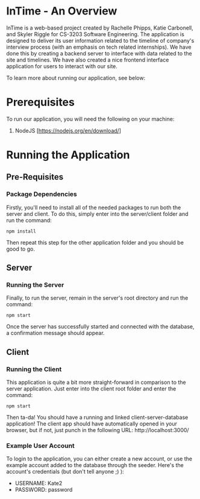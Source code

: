 # InTime - An Overview
InTime is a web-based project created by Rachelle Phipps, Katie Carbonell, and Skyler Riggle for CS-3203 Software Engineering. The application is designed to deliver its user information related to the timeline of company's interview process (with an emphasis on tech related internships). We have done this by creating a backend server to interface with data related to the site and timelines. We have also created a nice frontend interface application for users to interact with our site.

To learn more about running our application, see below:

# Prerequisites
To run our application, you will need the following on your machine:
1. NodeJS [https://nodejs.org/en/download/]

# Running the Application
## Pre-Requisites
### Package Dependencies
Firstly, you'll need to install all of the needed packages to run both the server and client. To do this, simply enter into the server/client folder and run the command:
```
npm install
``` 
Then repeat this step for the other application folder and you should be good to go.

## Server
### Running the Server
Finally, to run the server, remain in the server's root directory and run the command:
```
npm start
```
Once the server has successfully started and connected with the database, a confirmation message should appear.

## Client
### Running the Client
This application is quite a bit more straight-forward in comparison to the server application. Just enter into the client root folder and enter the command:
```
npm start
```
Then ta-da! You should have a running and linked client-server-database application! The client app should have automatically opened in your browser, but if not, just punch in the following URL: http://localhost:3000/

### Example User Account
To login to the application, you can either create a new account, or use the example account added to the database through the seeder. Here's the account's credentials (but don't tell anyone ;) ):
- USERNAME: Kate2
- PASSWORD: password
